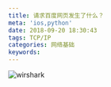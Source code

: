 ```yaml
---
title: 请求百度网页发生了什么？
meta: 'ios,python'
date: 2018-09-20 18:30:43
tags: TCP/IP
categories: 网络基础
keywords:
---
```


![wirshark](http://p1z7ufsgk.bkt.clouddn.com/85c64794adeb051e81ec0eeb8ad9084d.png)
